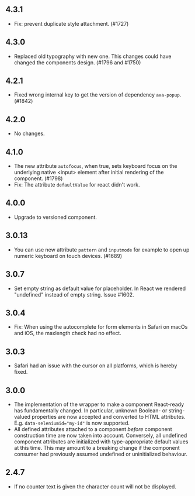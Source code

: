 ## 4.3.1

- Fix: prevent duplicate style attachment. (#1727)

## 4.3.0

- Replaced old typography with new one. This changes could have changed the components design. (#1796 and #1750)

## 4.2.1

- Fixed wrong internal key to get the version of dependency `axa-popup`. (#1842)

## 4.2.0

- No changes.

## 4.1.0

- The new attribute `autofocus`, when true, sets keyboard focus on the underlying native &lt;input&gt; element after initial rendering of the component. (#1798)
- Fix: The attribute `defaultValue` for react didn't work.

## 4.0.0

- Upgrade to versioned component.

## 3.0.13

- You can use new attribute `pattern` and `inputmode` for example to open up numeric keyboard on touch devices. (#1689)

## 3.0.7

- Set empty string as default value for placeholder. In React we rendered "undefined" instead of empty string. Issue #1602.

## 3.0.4

- Fix: When using the autocomplete for form elements in Safari on macOs and iOS, the maxlength check had no effect.

## 3.0.3

- Safari had an issue with the cursor on all platforms, which is hereby fixed.

## 3.0.0

- The implementation of the wrapper to make a component React-ready has
  fundamentally changed. In particular, unknown Boolean- or
  string-valued properties are now accepted and converted to HTML
  attributes. E.g. `data-seleniumid="my-id"` is now supported.
- All defined attributes attached to a component _before_ component
  construction time are now taken into account. Conversely, all undefined
  component attributes are initialized with type-appropriate default
  values at this time. This may amount to a breaking change if the
  component consumer had previously assumed undefined or uninitialized
  behaviour.

## 2.4.7

- If no counter text is given the character count will not be displayed.

